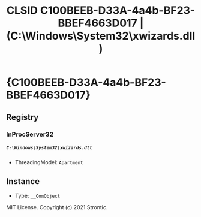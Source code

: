 ﻿---
title: "CLSID C100BEEB-D33A-4a4b-BF23-BBEF4663D017 | (C:\\Windows\\System32\\xwizards.dll)"
excerpt: What is COM-Object CLSID C100BEEB-D33A-4a4b-BF23-BBEF4663D017?
---

# {C100BEEB-D33A-4a4b-BF23-BBEF4663D017}


## Registry


### InProcServer32

##### `C:\Windows\System32\xwizards.dll`
* ThreadingModel: `Apartment`

## Instance

* Type: `__ComObject`

MIT License. Copyright (c) 2021 Strontic.


